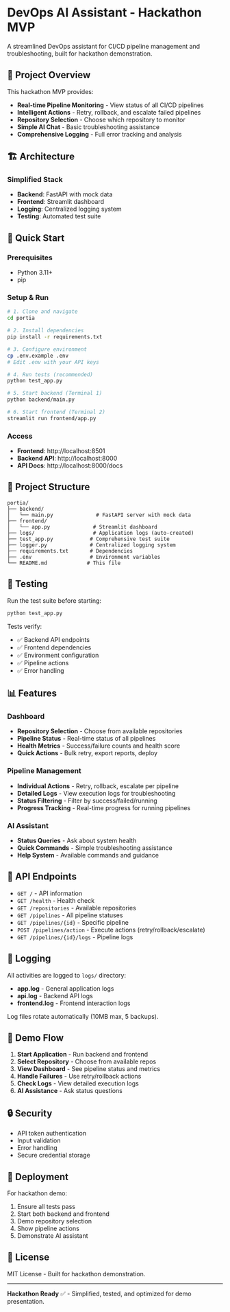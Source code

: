 # DevOps AI Assistant - Hackathon MVP

A streamlined DevOps assistant for CI/CD pipeline management and troubleshooting, built for hackathon demonstration.

## 🎯 Project Overview

This hackathon MVP provides:
- **Real-time Pipeline Monitoring** - View status of all CI/CD pipelines
- **Intelligent Actions** - Retry, rollback, and escalate failed pipelines
- **Repository Selection** - Choose which repository to monitor
- **Simple AI Chat** - Basic troubleshooting assistance
- **Comprehensive Logging** - Full error tracking and analysis

## 🏗️ Architecture

### Simplified Stack
- **Backend**: FastAPI with mock data
- **Frontend**: Streamlit dashboard
- **Logging**: Centralized logging system
- **Testing**: Automated test suite

## 🚀 Quick Start

### Prerequisites
- Python 3.11+
- pip

### Setup & Run
```bash
# 1. Clone and navigate
cd portia

# 2. Install dependencies
pip install -r requirements.txt

# 3. Configure environment
cp .env.example .env
# Edit .env with your API keys

# 4. Run tests (recommended)
python test_app.py

# 5. Start backend (Terminal 1)
python backend/main.py

# 6. Start frontend (Terminal 2)
streamlit run frontend/app.py
```

### Access
- **Frontend**: http://localhost:8501
- **Backend API**: http://localhost:8000
- **API Docs**: http://localhost:8000/docs

## 📁 Project Structure
```
portia/
├── backend/
│   └── main.py              # FastAPI server with mock data
├── frontend/
│   └── app.py              # Streamlit dashboard
├── logs/                   # Application logs (auto-created)
├── test_app.py            # Comprehensive test suite
├── logger.py              # Centralized logging system
├── requirements.txt       # Dependencies
├── .env                   # Environment variables
└── README.md             # This file
```

## 🧪 Testing

Run the test suite before starting:
```bash
python test_app.py
```

Tests verify:
- ✅ Backend API endpoints
- ✅ Frontend dependencies
- ✅ Environment configuration
- ✅ Pipeline actions
- ✅ Error handling

## 📊 Features

### Dashboard
- **Repository Selection** - Choose from available repositories
- **Pipeline Status** - Real-time status of all pipelines
- **Health Metrics** - Success/failure counts and health score
- **Quick Actions** - Bulk retry, export reports, deploy

### Pipeline Management
- **Individual Actions** - Retry, rollback, escalate per pipeline
- **Detailed Logs** - View execution logs for troubleshooting
- **Status Filtering** - Filter by success/failed/running
- **Progress Tracking** - Real-time progress for running pipelines

### AI Assistant
- **Status Queries** - Ask about system health
- **Quick Commands** - Simple troubleshooting assistance
- **Help System** - Available commands and guidance

## 🔧 API Endpoints

- `GET /` - API information
- `GET /health` - Health check
- `GET /repositories` - Available repositories
- `GET /pipelines` - All pipeline statuses
- `GET /pipelines/{id}` - Specific pipeline
- `POST /pipelines/action` - Execute actions (retry/rollback/escalate)
- `GET /pipelines/{id}/logs` - Pipeline logs

## 📝 Logging

All activities are logged to `logs/` directory:
- **app.log** - General application logs
- **api.log** - Backend API logs  
- **frontend.log** - Frontend interaction logs

Log files rotate automatically (10MB max, 5 backups).

## 🎨 Demo Flow

1. **Start Application** - Run backend and frontend
2. **Select Repository** - Choose from available repos
3. **View Dashboard** - See pipeline status and metrics
4. **Handle Failures** - Use retry/rollback actions
5. **Check Logs** - View detailed execution logs
6. **AI Assistance** - Ask status questions

## 🔒 Security

- API token authentication
- Input validation
- Error handling
- Secure credential storage

## 🚀 Deployment

For hackathon demo:
1. Ensure all tests pass
2. Start both backend and frontend
3. Demo repository selection
4. Show pipeline actions
5. Demonstrate AI assistant

## 📄 License

MIT License - Built for hackathon demonstration.

---

**Hackathon Ready** ✅ - Simplified, tested, and optimized for demo presentation.